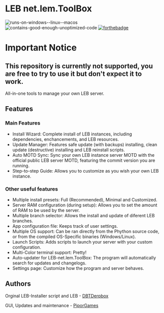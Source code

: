 # LEB net.lem.ToolBox
![runs-on-windows-_-linux-_-macos](https://user-images.githubusercontent.com/61473628/185755896-5c8999d0-70a6-4d65-be25-d767d3e090a3.svg)
![contains-good-enough-unoptimized-code](https://user-images.githubusercontent.com/61473628/185755898-db74d120-a79d-430c-9aa5-66b173cbffd9.svg)
[![forthebadge](https://forthebadge.com/images/badges/made-with-python.svg)](https://forthebadge.com)


# **Important Notice**

## This repository is currently **not supported**, you are free to try to use it but don't expect it to work.

All-in-one tools to manage your own LEB server.

## Features
### Main Features
- Install Wizard: Complete install of LEB instances, including dependencies, enchancements, and LEB resources.
- Update Manager: Features safe update (with backups) installing, clean update (destructive) installing and LEB reinstall scripts.
- Auto MOTD Sync: Sync your own LEB instance server MOTD with the official public LEB server MOTD, featuring the commit version you are running.
- Step-to-step Guide: Allows you to customize as you wish your own LEB instance.

### Other useful features
- Multiple install presets: Full (Recommended), Minimal and Customized.
- Server RAM configuration (during setup): Allows you to set the amount of RAM to be used by the server.
- Multiple branch selector: Allows the install and update of diferent LEB branches.
- App configuration file: Keeps track of user settings.
- Multiple OS support: Can be ran directly from the Phython source code, or from the compiled OS-Specific binaries (Windows/Linux).
- Launch Scripts: Adds scripts to launch your server with your custom configuration.
- Multi-Color terminal support: Pretty!
- Auto-updater for LEB-net.lem.ToolBox: The program will automatically search for updates and changelogs.
- Settings page: Customize how the program and server behaves.

## Authors

Orginal LEB-Installer script and LEB - [DBTDerpbox](https://github.com/DBTDerpbox)

GUI, Updates and maintenance - [PiporGames](https://github.com/PiporGames)
